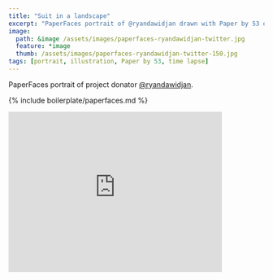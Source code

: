 ```yaml
---
title: "Suit in a landscape"
excerpt: "PaperFaces portrait of @ryandawidjan drawn with Paper by 53 on an iPad."
image: 
  path: &image /assets/images/paperfaces-ryandawidjan-twitter.jpg 
  feature: *image
  thumb: /assets/images/paperfaces-ryandawidjan-twitter-150.jpg
tags: [portrait, illustration, Paper by 53, time lapse]
---
```


PaperFaces portrait of project donator [@ryandawidjan](http://twitter.com/ryandawidjan).

{% include boilerplate/paperfaces.md %}

<iframe width="420" height="315" src="https://www.youtube.com/embed/OhQJoyX-t0w" frameborder="0"> </iframe>
